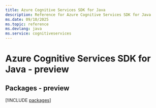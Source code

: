 ```yaml
---
title: Azure Cognitive Services SDK for Java
description: Reference for Azure Cognitive Services SDK for Java
ms.date: 09/10/2025
ms.topic: reference
ms.devlang: java
ms.service: cognitiveservices
---
```

# Azure Cognitive Services SDK for Java - preview
## Packages - preview
[!INCLUDE [packages](cognitive-services-index.md)]